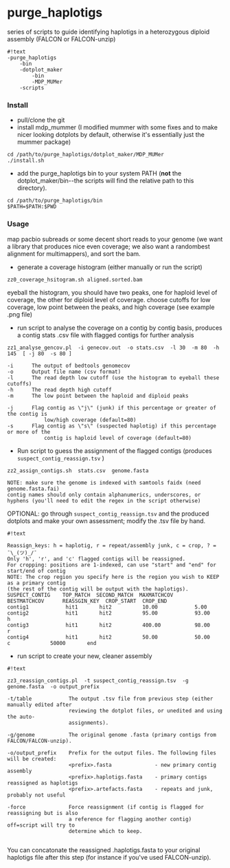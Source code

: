 # purge_haplotigs

series of scripts to guide identifying haplotigs in a heterozygous diploid assembly (FALCON or FALCON-unzip)

```
#!text
-purge_haplotigs
    -bin
    -dotplot_maker
        -bin
        -MDP_MUMer
    -scripts
```

### Install

- pull/clone the git
- install mdp_mummer (I modified mummer with some fixes and to make nicer looking dotplots by default, otherwise it's essentially just the mummer package)

```
cd /path/to/purge_haplotigs/dotplot_maker/MDP_MUMer
./install.sh
```

 - add the purge_haplotigs bin to your system PATH (**not** the dotplot_maker/bin--the scripts will find the relative path to this directory).

```
cd /path/to/purge_haplotigs/bin
$PATH=$PATH:$PWD
```


### Usage

map pacbio subreads or some decent short reads to your genome (we want a library that produces nice even coverage; we also want a randombest alignment for multimappers), and sort the bam. 

- generate a coverage histogram (either manually or run the script)

```
zz0_coverage_hsitogram.sh aligned.sorted.bam
```

eyeball the histogram, you should have two peaks, one for haploid level of coverage, the other for diploid level of coverage. choose cutoffs for low coverage, low point between the peaks, and high coverage (see example .png file)

- run script to analyse the coverage on a contig by contig basis, produces a contig stats .csv file with flagged contigs for further analysis

```
zz1_analyse_gencov.pl  -i genecov.out  -o stats.csv  -l 30  -m 80  -h 145  [ -j 80  -s 80 ]

-i      The output of bedtools genomecov
-o      Output file name (csv format)
-l      The read depth low cutoff (use the histogram to eyeball these cutoffs)
-h      The read depth high cutoff
-m      The low point between the haploid and diploid peaks

-j      Flag contig as \"j\" (junk) if this percentage or greater of the contig is 
            low/high coverage (default=80)
-s      Flag contig as \"s\" (suspected haplotig) if this percentage or more of the
            contig is haploid level of coverage (default=80)

```

- Run script to guess the assignment of the flagged contigs (produces `suspect_contig_reassign.tsv` )

```
zz2_assign_contigs.sh  stats.csv  genome.fasta

NOTE: make sure the genome is indexed with samtools faidx (need genome.fasta.fai)
contig names should only contain alphanumerics, underscores, or hyphens (you'll need to edit the regex in the script otherwise)
```

OPTIONAL: go through `suspect_contig_reassign.tsv` and the produced dotplots and make your own assessment; modify the .tsv file by hand.

```
#!text

Reassign_keys: h = haplotig, r = repeat/assembly junk, c = crop, ? = ¯\_(ツ)_/¯
Only 'h', 'r', and 'c' flagged contigs will be reassigned.
For cropping: positions are 1-indexed, can use "start" and "end" for start/end of contig
NOTE: The crop region you specify here is the region you wish to KEEP as a primary contig
(the rest of the contig will be output with the haplotigs).
SUSPECT_CONTIG    TOP_MATCH  SECOND_MATCH  MAXMATCHCOV      BESTMATCHCOV      REASSGIN_KEY  CROP_START  CROP_END
contig1            hit1       hit2          10.00            5.00              
contig2            hit1       hit2          95.00            93.00             h
contig3            hit1       hit2          400.00           98.00             r
contig4            hit1       hit2          50.00            50.00             c             50000       end
```

- run script to create your new, cleaner assembly

```
#!text

zz3_reassign_contigs.pl  -t suspect_contig_reassign.tsv  -g genome.fasta  -o output_prefix

-t/table            The output .tsv file from previous step (either manually edited after
                    reviewing the dotplot files, or unedited and using the auto-
                    assignments).

-g/genome           The original genome .fasta (primary contigs from FALCON/FALCON-unzip).

-o/output_prefix    Prefix for the output files. The following files will be created: 
                    <prefix>.fasta              - new primary contig assembly
                    <prefix>.haplotigs.fasta    - primary contigs reassigned as haplotigs
                    <prefix>.artefacts.fasta    - repeats and junk, probably not useful

-force              Force reassignment (if contig is flagged for reassigning but is also
                    a reference for flagging another contig) off=script will try to 
                    determine which to keep.


```

You can concatonate the reassigned <prefix>.haplotigs.fasta to your original haplotigs
file after this step (for instance if you've used FALCON-unzip).